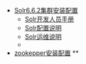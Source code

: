 * [Solr6.6.2集群安装配置](solr/README.md)
   * [Solr开发人员手册](solr/develop.md)
   * [Solr配置说明](solr/config.md)
   * [Solr运维说明](solr/operation.md)
   * [](.md)
* [zookepper安装配置](zookeeper.md)
**
